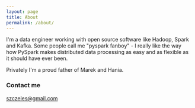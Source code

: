 ```yaml
---
layout: page
title: About
permalink: /about/
---
```


I'm a data engineer working with open source software like Hadoop, Spark and Kafka. Some people call me "pyspark fanboy" - I really like the way how PySpark makes distributed data processing as easy and as flexible as it should have ever been.

Privately I'm a proud father of Marek and Hania.

### Contact me

[szczeles@gmail.com](mailto:szczeles@gmail.com)
